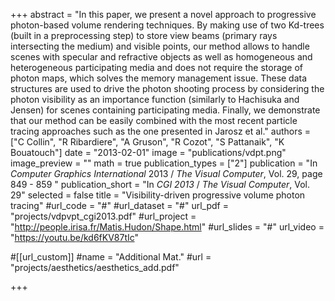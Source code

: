+++
abstract = "In this paper, we present a novel approach to progressive photon-based volume rendering techniques. By making use of two Kd-trees (built in a preprocessing step) to store view beams (primary rays intersecting the medium) and visible points, our method allows to handle scenes with specular and refractive objects as well as homogeneous and heterogeneous participating media and does not require the storage of photon maps, which solves the memory management issue. These data structures are used to drive the photon shooting process by considering the photon visibility as an importance function (similarly to Hachisuka and Jensen) for scenes containing participating media. Finally, we demonstrate that our method can be easily combined with the most recent particle tracing approaches such as the one presented in Jarosz et al."
authors = ["C Collin", "R Ribardiere", "A Gruson", "R Cozot", "S Pattanaik", "K Bouatouch"]
date = "2013-02-01"
image = "publications/vdpt.png"
image_preview = ""
math = true
publication_types = ["2"]
publication = "In *Computer Graphics International* 2013 / *The Visual Computer*, Vol. 29, page 849 - 859 "
publication_short = "In *CGI 2013* / *The Visual Computer*, Vol. 29"
selected = false
title = "Visibility-driven progressive volume photon tracing"
#url_code = "#"
#url_dataset = "#"
url_pdf = "projects/vdpvpt_cgi2013.pdf"
#url_project = "http://people.irisa.fr/Matis.Hudon/Shape.html"
#url_slides = "#"
url_video = "https://youtu.be/kd6fKV87tIc"

#[[url_custom]]
#name = "Additional Mat."
#url = "projects/aesthetics/aesthetics_add.pdf"

+++
